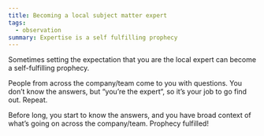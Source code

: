 ```yaml
---
title: Becoming a local subject matter expert
tags:
  - observation
summary: Expertise is a self fulfilling prophecy
---
```

Sometimes setting the expectation that you are the local <technology> expert can become a self-fulfilling prophecy.

People from across the company/team come to you with questions. You don’t know the answers, but “you’re the expert“, so it’s your job to go find out. Repeat.

Before long, you start to know the answers, and you have broad context of what’s going on across the company/team. Prophecy fulfilled!
